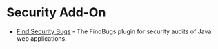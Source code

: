 
# Security Add-On
* [Find Security Bugs](http://find-sec-bugs.github.io/) - The FindBugs plugin for security audits of Java web applications.

